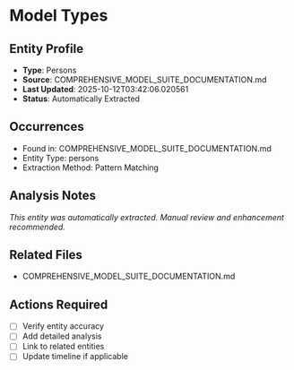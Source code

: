 # Model Types

## Entity Profile
- **Type**: Persons
- **Source**: COMPREHENSIVE_MODEL_SUITE_DOCUMENTATION.md
- **Last Updated**: 2025-10-12T03:42:06.020561
- **Status**: Automatically Extracted

## Occurrences
- Found in: COMPREHENSIVE_MODEL_SUITE_DOCUMENTATION.md
- Entity Type: persons
- Extraction Method: Pattern Matching

## Analysis Notes
*This entity was automatically extracted. Manual review and enhancement recommended.*

## Related Files
- COMPREHENSIVE_MODEL_SUITE_DOCUMENTATION.md

## Actions Required
- [ ] Verify entity accuracy
- [ ] Add detailed analysis
- [ ] Link to related entities
- [ ] Update timeline if applicable
